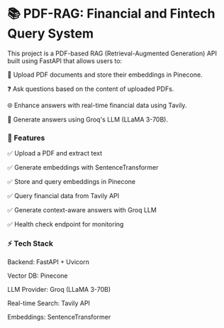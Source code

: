 # 📚 PDF-RAG: Financial and Fintech Query System

This project is a PDF-based RAG (Retrieval-Augmented Generation) API built using FastAPI that allows users to:

📄 Upload PDF documents and store their embeddings in Pinecone.

❓ Ask questions based on the content of uploaded PDFs.

🌐 Enhance answers with real-time financial data using Tavily.

🧠 Generate answers using Groq's LLM (LLaMA 3-70B).

### 🚀 Features

✅ Upload a PDF and extract text

✅ Generate embeddings with SentenceTransformer

✅ Store and query embeddings in Pinecone

✅ Query financial data from Tavily API

✅ Generate context-aware answers with Groq LLM

✅ Health check endpoint for monitoring


### ⚡️ Tech Stack

Backend: FastAPI + Uvicorn

Vector DB: Pinecone

LLM Provider: Groq (LLaMA 3-70B)

Real-time Search: Tavily API

Embeddings: SentenceTransformer